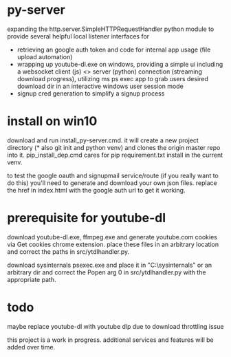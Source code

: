 # py-server

expanding the http.server.SimpleHTTPRequestHandler python module to provide several helpful local listener interfaces for
- retrieving an google auth token and code for internal app usage (file upload automation)
- wrapping up youtube-dl.exe on windows, providing a simple ui including a websocket client (js) <> server (python) connection (streaming download progress), utilizing ms ps exec app to grab users desired download dir in an interactive windows user session mode
- signup cred generation to simplify a signup process

# install on win10

download and run install_py-server.cmd. it will create a new project directory (* also git init and python venv) and clones the origin master repo into it. pip_install_dep.cmd cares for pip requirement.txt install in the current venv.

to test the google oauth and signupmail service/route (if you really want to do this) you'll need to generate and download your own json files. replace the href in index.html with the google auth url to get it working. 

# prerequisite for youtube-dl

download youtube-dl.exe, ffmpeg.exe and generate youtube.com cookies via Get cookies chrome extension. place these files in an arbitrary location and correct the paths in src/ytdlhandler.py.

download sysinternals psexec.exe and place it in "C:\sysinternals\" or an arbitrary dir and correct the Popen arg 0 in src/ytdlhandler.py with the appropriate path.

# todo

maybe replace youtube-dl with youtube dlp due to download throttling issue 

this project is a work in progress. additional services and features will be added over time.
